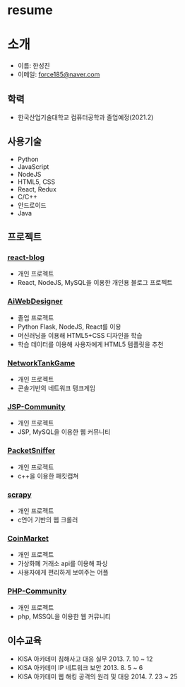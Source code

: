 # resume
# 소개
* 이름: 한성진
* 이메일: force185@naver.com

## 학력
* 한국산업기술대학교 컴퓨터공학과 졸업예정(2021.2)

## 사용기술
* Python
* JavaScript
* NodeJS
* HTML5, CSS
* React, Redux
* C/C++
* 안드로이드
* Java

## 프로젝트
### [react-blog](https://github.com/OSUpdate/react-blog)
* 개인 프로젝트
* React, NodeJS, MySQL을 이용한 개인용 블로그 프로젝트

### [AiWebDesigner](https://github.com/OSUpdate/AiWebDesigner)
* 졸업 프로젝트
* Python Flask, NodeJS, React를 이용
* 머신러닝을 이용해 HTML5+CSS 디자인을 학습
* 학습 데이터를 이용해 사용자에게 HTML5 템플릿을 추천

### [NetworkTankGame](https://github.com/OSUpdate/NetworkTankGame)
* 개인 프로젝트
* 콘솔기반의 네트워크 탱크게임

### [JSP-Community](https://github.com/OSUpdate/jsp-community)
* 개인 프로젝트
* JSP, MySQL을 이용한 웹 커뮤니티

### [PacketSniffer](https://github.com/OSUpdate/PacketSniffer)
* 개인 프로젝트
* c++을 이용한 패킷캡쳐

### [scrapy](https://github.com/OSUpdate/scrapy)
* 개인 프로젝트
* c언어 기반의 웹 크롤러

### [CoinMarket](https://github.com/OSUpdate/CoinMarket)
* 개인 프로젝트
* 가상화폐 거래소 api를 이용해 파싱
* 사용자에게 편리하게 보여주는 어플

### [PHP-Community](https://github.com/OSUpdate/php)
* 개인 프로젝트
* php, MSSQL을 이용한 웹 커뮤니티


## 이수교육
* KISA 아카데미 침해사고 대응 실무 2013. 7. 10 ~ 12
* KISA 아카데미 IP 네트워크 보안 2013. 8. 5 ~ 6
* KISA 아카데미 웹 해킹 공격의 원리 및 대응 2014. 7. 23 ~ 25
